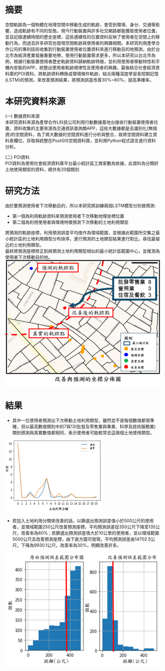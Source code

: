 # 摘要
空間軌跡為一個物體在地理空間中移動生成的軌跡，會受到環境、身分、交通等影響，造成軌跡有不同的型態。現今行動裝置與許多社交網路都能獲取使用者位置，並且記錄連續時間的歷史座標，這些連續性的位置資料反映了使用者在空間上的移動行為，而過去許多研究也發現空間軌跡與使用者的興趣相關。本研究利用產學合作公司的專利技術收集到行動裝置使用者位置資料來進行移動目的地預測，由於台北市為經濟產業發展重要地帶，使用行動裝置需求更多，所以本研究以台北市為例，根據行動裝置使用者歷史軌跡資料歸納軌跡特徵，並利用使用者移動特性和手機內安裝的APP，統整出使用者軌跡規律性及使用者的興趣，最後結合社會經濟資料庫的POI資料，將軌跡資料轉換成環境條件軌跡，結合兩種深度學習長短期記憶 (LSTM)的預測，來改善預測結果，將預測誤差改善30%~60%，提高準確率。
# 本研究資料來源
(一)	 數據資料來源    
本研究資料來源為產學合作L科技公司利用行動數據基地台接收行動裝置使用者位置，資料收集的主要來源為交通資訊查詢類APP，這些大數據都是去識別化(無個資)的空間資料，為了將大數據的空間資料進行分析與整合，故將空間資料建立資料表欄位，存取與統整在PostGIS空間資料庫，並利用Python程式語言進行資料分析。    

(二)  POI資料    
POI資料為使用社會經濟資料庫平台最小統計區工商家數為依據，此資料為分類好土地使用類型的資料，總共有20個類別   
# 研究方法    
由於要預測使用者下次移動目的，所以本研究將訓練兩個LSTM模型分別做預測:    
* 第一個為利用軌跡資料來預測使用者下次移動地理坐標位置    
* 第二個為利用使用者與環境特徵預測下次移動的土地利用類型   
      
將預測的軌跡座標，利用預測誤差平均值作為環域範圍，並根據此範圍所交集之最小統計區的土地利用類型分布排序，進行預測的土地類型結果進行對比，尋找最接近的土地利用類型。    
最終將預測座標修正到與預測土地利用類型相似的最小統計區範圍中心，並推測為使用者下次移動目的地。    
![研究方法圖片](https://github.com/ChihChiKao/ProjectResearch_LSTM/blob/d2d52ab730a00aa96b439e757e4968ea412ccb17/%E7%A0%94%E7%A9%B6%E6%96%B9%E6%B3%95%E5%9C%96%E7%89%873.png)
# 結果    
* 其中一位使用者預測出下次移動土地利用類型，雖然並不是每個數值都很準確，但以最高數值類別中的7與13(批發及零售業與專業、科學及技術服務業)類別預測與真實數值都相同，表示使用者可能較常去這兩個土地使用類型。
      
![研究結果圖片](https://github.com/ChihChiKao/ProjectResearch_LSTM/blob/4990cdfa1720e3c2697c8b3c3f94e2bce981cb0e/%E7%A0%94%E7%A9%B6%E7%B5%90%E6%9E%9C%E5%9C%96%E7%89%872.png)    
* 若加入土地利用分類來改善的話，以篩選出預測誤差值小於500公尺的使用者，並環域範圍250公尺改善預測座標，平均預測誤差從350公尺下降至135公尺，改善率為60% ; 若篩選出預測誤差值大於10公里的使用者，並以環域範圍5000公尺去改善預測座標，由下直方圖可發現，平均預測誤差由14702.5公尺，下降為9930.1公尺，改善率為30%，明顯改善許多。

 ![研究結果圖片](https://github.com/ChihChiKao/ProjectResearch_LSTM/blob/744c7e4f0e9ee34d25c9d5bf0b004f9431e8ff33/%E7%A0%94%E7%A9%B6%E7%B5%90%E6%9E%9C%E5%9C%96%E7%89%87.png)

